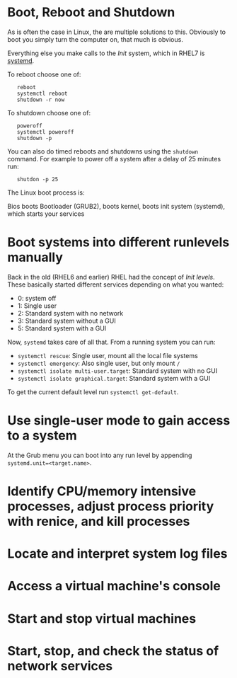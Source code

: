 # Boot, Reboot and Shutdown

As is often the case in Linux, the are multiple solutions to this. Obviously to boot you simply turn the computer on, that much is obvious.

Everything else you make calls to the _Init_ system, which in RHEL7 is [systemd](https://en.wikipedia.org/wiki/Systemd).

To reboot choose one of:

```
   reboot
   systemctl reboot
   shutdown -r now
```

To shutdown choose one of:

```
   poweroff
   systemctl poweroff
   shutdown -p
```

You can also do timed reboots and shutdowns using the `shutdown` command. For example to power off a system after a delay of 25 minutes run:

```
   shutdon -p 25
```

<aside class="notice">
The Linux boot process is:

Bios boots Bootloader (GRUB2), boots kernel, boots init system (systemd), which starts your services
</aside>



# Boot systems into different runlevels manually

Back in the old (RHEL6 and earlier) RHEL had the concept of _Init levels_. These basically started different services depending on what you wanted:

- 0: system off
- 1: Single user
- 2: Standard system with no network
- 3: Standard system without a GUI
- 5: Standard system with a GUI

Now, `systemd` takes care of all that. From a running system you can run:

- `systemctl rescue`: Single user, mount all the local file systems
- `systemctl emergency`: Also single user, but only mount `/`
- `systemctl isolate multi-user.target`: Standard system with no GUI
- `systemctl isolate graphical.target`: Standard system with a GUI

To get the current default level run `systemctl get-default`.



# Use single-user mode to gain access to a system

At the Grub menu you can boot into any run level by appending `systemd.unit=<target.name>`.



# Identify CPU/memory intensive processes, adjust process priority with renice, and kill processes

# Locate and interpret system log files

# Access a virtual machine's console

# Start and stop virtual machines

# Start, stop, and check the status of network services
